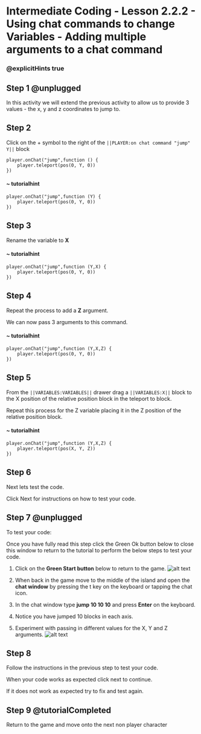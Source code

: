 # Intermediate Coding - Lesson 2.2.2 - Using chat commands to change Variables - Adding multiple arguments to a chat command

### @explicitHints true

## Step 1 @unplugged
In this activity we will extend the previous activity to allow us to provide 3 values - the x, y and z coordinates to jump to.

## Step 2
Click on the + symbol to the right of the ``||PLAYER:on chat command "jump" Y||`` block
```template
player.onChat("jump",function () {
	player.teleport(pos(0, Y, 0))
})
```
#### ~ tutorialhint
```blocks 
player.onChat("jump",function (Y) {
	player.teleport(pos(0, Y, 0))
})
```
## Step 3
Rename the variable to **X**
#### ~ tutorialhint
```blocks 
player.onChat("jump",function (Y,X) {
	player.teleport(pos(0, Y, 0))
})
```

## Step 4
Repeat the process to add a **Z** argument.

We can now pass 3 arguments to this command.
#### ~ tutorialhint
```blocks 
player.onChat("jump",function (Y,X,Z) {
	player.teleport(pos(0, Y, 0))
})
```

## Step 5
From the ``||VARIABLES:VARIABLES||`` drawer drag a ``||VARIABLES:X||`` block to the X position of the relative position block in the teleport to block.

Repeat this process for the Z variable placing it in the Z position of the relative position block.
#### ~ tutorialhint
```blocks 
player.onChat("jump",function (Y,X,Z) {
	player.teleport(pos(X, Y, Z))
})
```

## Step 6
Next lets test the code.

Click Next for instructions on how to test your code.

## Step 7 @unplugged
To test your code:

Once you have fully read this step click the Green Ok button below to close this window to return to the tutorial to perform the below steps to test your code.

1. Click on the **Green Start button** below to return to the game.
![alt text](https://intermediate.codingcredentials.com/Lesson2/2.1.1/images/2.jpg?raw=true "Start")


2. When back in the game move to the middle of the island and open the **chat window** by pressing the t key on the keyboard or tapping the chat icon.
3. In the chat window type **jump 10 10 10** and press **Enter** on the keyboard.
4. Notice you have jumped 10 blocks in each axis.
5. Experiment with passing in different values for the X, Y and Z arguments.
![alt text](https://intermediate.codingcredentials.com/Lesson2/2.2.2/images/1-MultipleArguments.jpg?raw=true"Jump")

## Step 8
Follow the instructions in the previous step to test your code.

When your code works as expected click next to continue.

If it does not work as expected try to fix and test again.

## Step 9 @tutorialCompleted
Return to the game and move onto the next non player character

